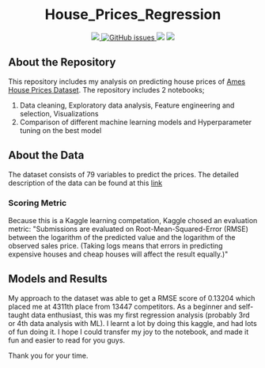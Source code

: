 <h1 align = 'center'> House_Prices_Regression </h1>
<p align = 'center'>
  
 <a href = 'https://www.python.org/downloads/release/python-396/'>
   <img src = 'https://img.shields.io/badge/python-v3.9-blue'>
 </a>

 <a href="https://github.com/orkunaran/House_Prices_Advenced_Regression/issues">
  <img alt="GitHub issues" src="https://img.shields.io/github/issues/orkunaran/World-Happiness-Report-2015-2019">
 </a>
 
 <img src = 'https://badges.pufler.dev/visits/orkunaran/House_Prices_Advenced_Regression'>
  
 <img src = 'https://camo.githubusercontent.com/ce4a5e65b14d18bdb66972f8267fd2ebc5416515/68747470733a2f2f692e70696e696d672e636f6d2f6f726967696e616c732f35372f37612f32312f35373761323139343638303865393233613434336266303466396332386464342e676966'>

</p>


## About the Repository

This repository includes my analysis on predicting house prices of [Ames House Prices Dataset](https://www.kaggle.com/c/house-prices-advanced-regression-techniques). The repository includes 2 notebooks;

1. Data cleaning, Exploratory data analysis, Feature engineering and selection, Visualizations
2. Comparison of different machine learning models and  Hyperparameter tuning on the best model

## About the Data
The dataset consists of 79 variables to predict the prices. The detailed description of the data can be found at this [link](https://www.kaggle.com/c/house-prices-advanced-regression-techniques/data?select=data_description.txt)

### Scoring Metric

Because this is a Kaggle learning competation, Kaggle chosed an evaluation metric: 
    "Submissions are evaluated on Root-Mean-Squared-Error (RMSE) between the logarithm of the predicted value and the logarithm of the observed sales price. (Taking logs means that errors in predicting expensive houses and cheap houses will affect the result equally.)"

## Models and Results

My approach to the dataset was able to get a RMSE score of 0.13204 which placed me at 4311th place from 13447 competitors. As a beginner and self-taught data enthusiast, this was my first regression analysis (probably 3rd or 4th data analysis with ML).  I learnt a lot by doing this kaggle, and had lots of fun doing it. I hope I could transfer my joy to the notebook, and made it fun and easier to read for you guys. 

Thank you for your time.


